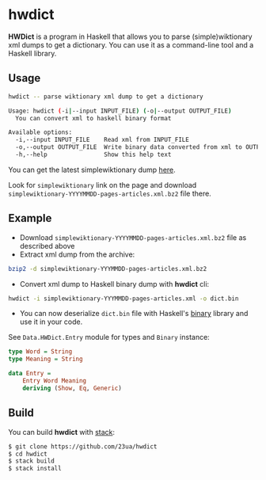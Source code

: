 # hwdict

**HWDict** is a program in Haskell that allows you to parse (simple)wiktionary xml dumps to get a dictionary.
You can use it as a command-line tool and a Haskell library.

## Usage

```bash
hwdict -- parse wiktionary xml dump to get a dictionary

Usage: hwdict (-i|--input INPUT_FILE) (-o|--output OUTPUT_FILE)
  You can convert xml to haskell binary format

Available options:
  -i,--input INPUT_FILE    Read xml from INPUT_FILE
  -o,--output OUTPUT_FILE  Write binary data converted from xml to OUTPUT_FILE
  -h,--help                Show this help text
```

You can get the latest simplewiktionary dump [here](https://dumps.wikimedia.org/backup-index.html).

Look for `simplewiktionary` link on the page and download `simplewiktionary-YYYYMMDD-pages-articles.xml.bz2` file there.

## Example

- Download `simplewiktionary-YYYYMMDD-pages-articles.xml.bz2` file as described above
- Extract xml dump from the archive:
```bash
bzip2 -d simplewiktionary-YYYMMDD-pages-articles.xml.bz2
```
- Convert xml dump to Haskell binary dump with **hwdict** cli:
```bash
hwdict -i simplewiktionary-YYYMMDD-pages-articles.xml -o dict.bin
```
- You can now deserialize `dict.bin` file with Haskell's [binary](https://hackage.haskell.org/package/binary) library and use it in your code.

See `Data.HWDict.Entry` module for types and `Binary` instance:
```haskell
type Word = String
type Meaning = String

data Entry =
    Entry Word Meaning
    deriving (Show, Eq, Generic)
```

## Build
You can build **hwdict** with [stack](https://www.haskellstack.org/):
```bash
$ git clone https://github.com/23ua/hwdict
$ cd hwdict
$ stack build
$ stack install
```
